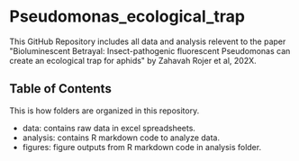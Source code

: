 # Pseudomonas_ecological_trap

This GitHub Repository includes all data and analysis relevent to the paper "Bioluminescent Betrayal: Insect-pathogenic fluorescent Pseudomonas can create an ecological trap for aphids" by Zahavah Rojer et al, 202X.

## Table of Contents

This is how folders are organized in this repository.

- data: contains raw data in excel spreadsheets.
- analysis: contains R markdown code to analyze data.
- figures: figure outputs from R markdown code in analysis folder.
